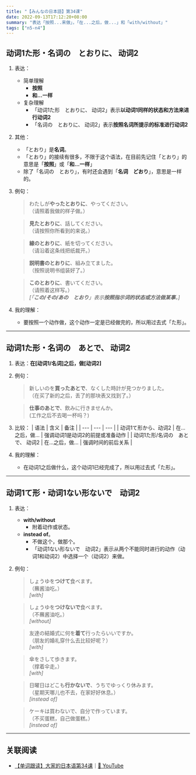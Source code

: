```yaml
---
title: "【みんなの日本語】第34课"
date: 2022-09-13T17:12:20+08:00
summary: "表达「按照...来做」，「在...之后，做...」和「with/without」"
tags: ["n5-n4"]
---
```


## 动词1た形・名词の　とおりに、 动词2
1. 表达：
    - 简单理解
        - **按照**
        - **和...一样**
    - 复杂理解
        - 「动词1た形　とおりに、 动词2」表示**以动词1同样的状态和方法来进行动词2**
        - 「名词の　とおりに、 动词2」表示**按照名词所提示的标准进行动词2**
2. 其他：
    - 「とおり」是**名词**。
    - 「とおり」的接续有很多，不限于这个语法，在目前先记住「とおり」的意思是「**按照**」或「**和...一样**」
    - 除了「名词の　とおり」，有时还会遇到「**名词　どおり**」，意思是一样的。
3. 例句：   
    > わたしが**やったとおりに**、やってください。  
     （请照着我做的样子做。）

    > **見たとおりに**、話してください。  
     （请按照你所看到的来说。）

    > **線のとおりに**、紙を切ってください。  
     （请沿着这条线把纸裁开。）

    > **説明書のとおりに**、組み立てました。  
     （按照说明书组装好了。）

    > **このとおりに**、書いてください。  
     （请照着这样写。）  
      *[「**この/その/あの　とおり**」表示**按照指示词的状态或方法做某事**。]*
4. 我的理解：
    - 要按照一个动作做，这个动作一定是已经做完的，所以用过去式「た形」。

---
## 动词1た形・名词の　あとで、 动词2
1. 表达：**在[动词1/名词]之后，做[动词2]**
2. 例句：
    > 新しいのを**買ったあとで**、なくした時計が見つかりました。  
     （在买了新的之后，丢了的那块表又找到了。）

    > **仕事のあとで**、飲みに行きませんか。  
      (工作之后不去喝一杯吗？)
3. 比较：
    | 语法 | 含义 | 备注 |
    | --- | --- | --- |
    | 动词1て形から、动词2 | 在...之后，做... | 强调动词1是动词2的前提或准备动作 |
    | 动词1た形/名词の　あとで、 动词2 | 在...之后，做... | 强调时间的前后关系 |
4. 我的理解：
    - 在动词1之后做什么，这个动词1已经完成了，所以用过去式「た形」。

---
## 动词1て形・动词1ない形ないで　动词2
1. 表达：
    - **with/without**
        - 附着动作或状态。
    - **instead of**。
        - 不做这个，做那个。
        - 「动词1ない形ないで　动词2」表示从两个不能同时进行的动作（动词1和动词2）中选择一个（动词2）来做。
2. 例句：
    > しょうゆを**つけて**食べます。  
     （蘸酱油吃。）  
      *[with]*

    > しょうゆを**つけないで**食べます。  
     （不蘸酱油吃。）  
      *[without]*
    
    > 友達の結婚式に何を**着て**行ったらいいですか。  
     （朋友的婚礼穿什么去比较好呢？）  
      *[with]*
      
    > 傘をさして歩きます。  
     （撑着伞走。）  
      *[with]*

    > 日曜日はどこも**行かないで**、うちでゆっくり休みます。  
     （星期天哪儿也不去，在家好好休息。）  
      *[instead of]*

    > ケーキは買わないで、自分で作っています。  
     （不买蛋糕，自己做蛋糕。）  
      *[instead of]*

---
## 关联阅读
- [【单词跟读】大家的日本语第34课](https://www.bilibili.com/video/BV1G34y1e7RA?p=34)｜[🔗 YouTube](https://youtu.be/NyLwsdMhBtk)